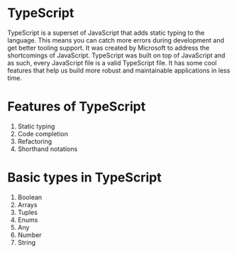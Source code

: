 # TypeScript
TypeScript is a superset of JavaScript that adds static typing to the language. This means you can catch more errors during development and get better tooling support. It was created by Microsoft to address the shortcomings of JavaScript. TypeScript was built on top of JavaScript and as such, every JavaScript file is a valid TypeScript file. It has some cool features that help us build more robust and maintainable applications in less time.
# Features of TypeScript
1. Static typing
2. Code completion
3. Refactoring
4. Shorthand notations
# Basic types in TypeScript
1. Boolean
2. Arrays
3. Tuples
4. Enums
5. Any
6. Number
7. String